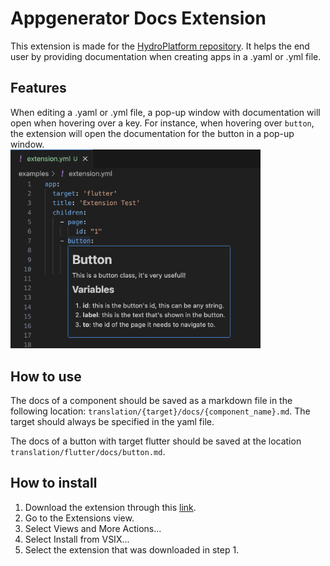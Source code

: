 # Appgenerator Docs Extension

This extension is made for the [HydroPlatform repository](https://github.com/SiebeBosch/HydroPlatform). It helps the end user by providing documentation when creating apps in a .yaml or .yml file. 

## Features

When editing a .yaml or .yml file, a pop-up window with documentation will open when hovering over a key. For instance, when hovering over `button`, the extension will open the documentation for the button in a pop-up window.
<br/>
<img src="https://github.com/Iconica-Development/appgenerator-docs-vsc-extension/blob/master/assets/readme/example.png?raw=true" alt="drawing" width="400"/>

## How to use
The docs of a component should be saved as a markdown file in the following location: `translation/{target}/docs/{component_name}.md`. The target should always be specified in the yaml file.

The docs of a button with target flutter should be saved at the location `translation/flutter/docs/button.md`.

## How to install

1. Download the extension through this [link](https://github.com/Iconica-Development/appgenerator-docs-vsc-extension/raw/refs/heads/master/releases/hydro-platform-0.0.2.vsix).
2. Go to the Extensions view.
3. Select Views and More Actions...
4. Select Install from VSIX...
5. Select the extension that was downloaded in step 1.